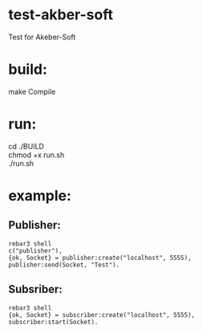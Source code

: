# test-akber-soft
Test for Akeber-Soft

# build: 
make Compile

# run:
cd ./BUILD \
chmod +x run.sh \
./run.sh

# example:
 ## Publisher:
 `rebar3 shell` \
 `c("publisher"),` \
 `{ok, Socket} = publisher:create("localhost", 5555),` \
 `publisher:send(Socket, "Test").`

## Subsriber:
  `rebar3 shell` \
  `{ok, Socket} = subscriber:create("localhost", 5555),` \
  `subscriber:start(Socket).`

  
